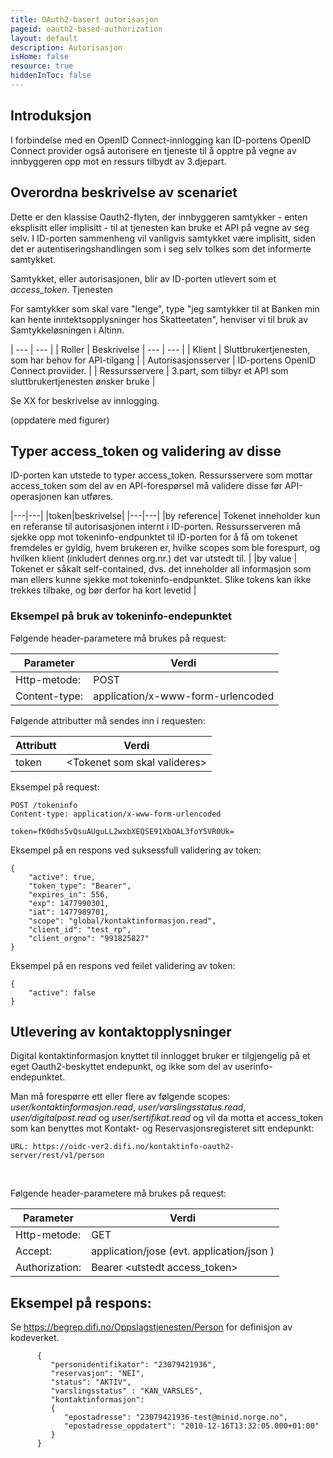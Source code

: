```yaml
---
title: OAuth2-basert autorisasjon 
pageid: oauth2-based-authorization
layout: default
description: Autorisasjon 
isHome: false
resource: true
hiddenInToc: false
---
```


## Introduksjon

I forbindelse med en OpenID Connect-innlogging kan ID-portens OpenID Connect provider også autorisere en tjeneste til å opptre på vegne av innbyggeren opp mot en ressurs tilbydt av 3.djepart.

## Overordna beskrivelse av scenariet

Dette er den klassise Oauth2-flyten, der innbyggeren samtykker - enten eksplisitt eller implisitt - til at tjenesten kan bruke et API på vegne av seg selv.  I ID-porten sammenheng vil vanligvis samtykket være implisitt, siden det er autentiseringshandlingen som i seg selv tolkes som det informerte samtykket.

Samtykket, eller autorisasjonen, blir av ID-porten utlevert som et _access_token_. Tjenesten

For samtykker som skal vare "lenge", type "jeg samtykker til at Banken min kan hente inntektsopplysninger hos Skatteetaten", henviser vi til bruk av Samtykkeløsningen i Altinn.

| --- | --- |
| Roller | Beskrivelse
| --- | --- |
| Klient | Sluttbrukertjenesten, som har behov for API-tilgang |
| Autorisasjonsserver | ID-portens OpenID Connect proviider. |
| Ressursservere | 3.part, som tilbyr et API som sluttbrukertjenesten ønsker bruke | 

Se XX for beskrivelse av innlogging.

(oppdatere med figurer)

## Typer access_token og validering av disse

ID-porten kan utstede to typer access_token.  Ressursservere som mottar access_token som del av en API-forespørsel må validere disse før API-operasjonen kan utføres.

|---|---|
|token|beskrivelse|
|---|---|
|by reference| Tokenet inneholder kun en referanse til autorisasjonen internt i ID-porten.  Ressursserveren må sjekke opp mot tokeninfo-endpunktet til ID-porten for å få om tokenet fremdeles er gyldig, hvem brukeren er, hvilke scopes som ble forespurt, og hvilken klient (inkludert dennes org.nr.) det var utstedt til. |
|by value | Tokenet er såkalt self-contained, dvs. det inneholder all informasjon som man ellers kunne sjekke mot tokeninfo-endpunktet.  Slike tokens kan ikke trekkes tilbake, og bør derfor ha kort levetid |

###  Eksempel på bruk av tokeninfo-endepunktet



Følgende header-parametere må brukes på request:

| Parameter  | Verdi |
| --- | --- |
|Http-metode:|POST|
|Content-type:|application/x-www-form-urlencoded|

Følgende attributter må sendes inn i requesten:

| Attributt  | Verdi |
| --- | --- |
|token|\<Tokenet som skal valideres\>|

Eksempel på request:

```
POST /tokeninfo
Content-type: application/x-www-form-urlencoded
 
token=fK0dhs5vQsuAUguLL2wxbXEQSE91XbOAL3foY5VR0Uk=
```
 
Eksempel på en respons ved suksessfull validering av token:

```
{
    "active": true,
    "token_type": "Bearer",
    "expires_in": 556,
    "exp": 1477990301,
    "iat": 1477989701,
    "scope": "global/kontaktinformasjon.read",
    "client_id": "test_rp",
    "client_orgno": "991825827"
}
```
 
Eksempel på en respons ved feilet validering av token:

```
{
    "active": false
}  
```



## Utlevering av kontaktopplysninger 

Digital kontaktinformasjon knyttet til innlogget bruker er tilgjengelig på et eget Oauth2-beskyttet endepunkt, og ikke som del av userinfo-endepunktet.  

Man må forespørre ett eller flere av følgende scopes: *user/kontaktinformasjon.read*, *user/varslingsstatus.read*, *user/digitalpost.read* og *user/sertifikat.read*
og vil da motta et access_token som kan benyttes mot Kontakt- og Reservasjonsregisteret sitt endepunkt:
```
URL: https://oidc-ver2.difi.no/kontaktinfo-oauth2-server/rest/v1/person
```

&nbsp;

Følgende header-parametere må brukes på request:

| Parameter  | Verdi |
| --- | --- |
| Http-metode: | GET |
| Accept: | application/jose  (evt. application/json ) |
| Authorization: | Bearer \<utstedt access_token\> |
 
## Eksempel på respons:


Se https://begrep.difi.no/Oppslagstjenesten/Person for definisjon av kodeverket.


```
      {
         "personidentifikator": "23079421936",
         "reservasjon": "NEI",
         "status": "AKTIV",
		 "varslingsstatus" : "KAN_VARSLES",
         "kontaktinformasjon":
         {
            "epostadresse": "23079421936-test@minid.norge.no",
            "epostadresse_oppdatert": "2010-12-16T13:32:05.000+01:00"
         }
      }
```



